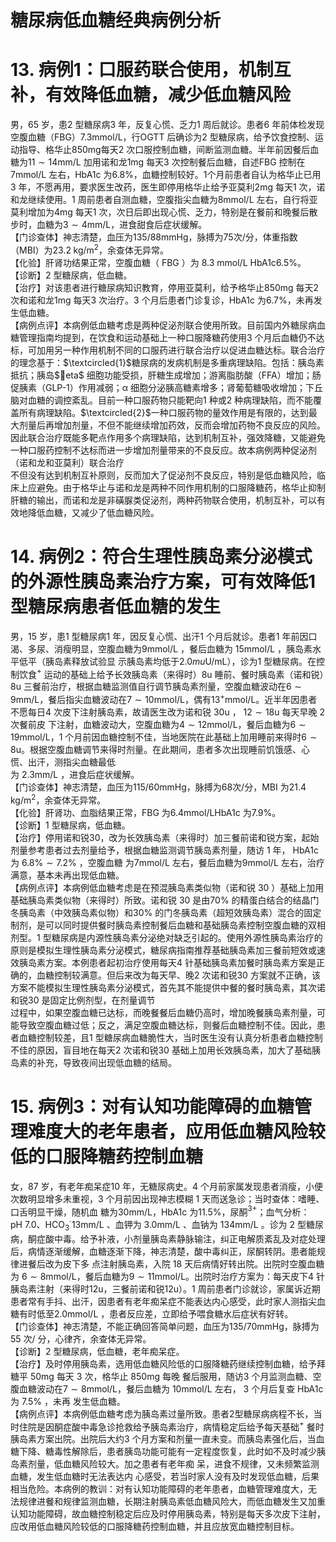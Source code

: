 # 糖尿病低血糖经典病例分析  
# 13. 病例1：口服药联合使用，机制互补，有效降低血糖，减少低血糖风险  
男，65 岁，患2 型糖尿病3 年，反复心慌、乏力1 周后就诊。患者6 年前体检发现空腹血糖（FBG）7.3mmol/L，行OGTT 后确诊为2 型糖尿病，给予饮食控制、运动指导、格华止$850\mathrm{mg}$每天2 次口服控制血糖，间断监测血糖。半年前因餐后血糖为$11\sim14\mathrm{{mm}/\mathrm{{L}}}$ 加用诺和龙$1\mathrm{mg}$ 每天3 次控制餐后血糖，自述FBG 控制在7mmol/L 左右，HbA1c 为$6.8\%$，血糖控制较好。1个月前患者自认为格华止已用3 年，不愿再用，要求医生改药，医生即停用格华止给予亚莫利$2\mathrm{mg}$ 每天1 次，诺和龙继续使用。1 周前患者自测血糖，空腹指尖血糖为8mmol/L 左右，自行将亚莫利增加为4mg 每天1 次，次日后即出现心慌、乏力，特别是在餐前和晚餐后散步时，血糖为$3\sim4\mathrm{mm}/\mathrm{L}$，进食甜食后症状缓解。  
【门诊查体】神志清楚，血压为$135/88\mathrm{mmHg}$，脉搏为75次/分，体重指数（MBI）为$23.2\;\mathrm{kg}/\mathrm{m}^{2}$，余查体无异常。  
【化验】肝肾功结果正常，空腹血糖（ FBG ）为 8.3 mmol/L HbA1c$6.5\%$。  
【诊断】2 型糖尿病，低血糖。  
【治疗】对该患者进行糖尿病知识教育，停用亚莫利，给予格华止$850\mathrm{mg}$ 每天2 次和诺和龙$1\mathrm{mg}$ 每天3 次治疗。3 个月后患者门诊复诊，HbA1c 为$6.7\%$，未再发生低血糖。  
【病例点评】本病例低血糖考虑是两种促泌剂联合使用所致。目前国内外糖尿病血糖管理指南均提到，在饮食和运动基础上一种口服降糖药使用3 个月后血糖仍不达标，可加用另一种作用机制不同的口服药进行联合治疗以促进血糖达标。联合治疗的理念基于：$\textcircled{1}$糖尿病的发病机制是多重病理缺陷。包括：胰岛素抵抗；胰岛$eta$ 细胞功能受损，肝糖生成增加；游离脂肪酸（FFA）增加；肠促胰素（GLP-1）作用减弱；$\upalpha$ 细胞分泌胰高糖素增多；肾葡萄糖吸收增加；下丘脑对血糖的调控紊乱。目前一种口服药物只能靶向1 种或2 种病理缺陷，而不能覆盖所有病理缺陷。$\textcircled{2}$一种口服药物的量效作用是有限的，达到最大剂量后再增加剂量，不但不能继续增加药效，反而会增加药物不良反应的风险。因此联合治疗既能多靶点作用多个病理缺陷，达到机制互补，强效降糖，又能避免一种口服药控制不达标而进一步增加剂量带来的不良反应。故本病例两种促泌剂（诺和龙和亚莫利）联合治疗  
不但没有达到机制互补原则，反而加大了促泌剂不良反应，特别是低血糖风险，临床上应避免。由于格华止与诺和龙是两种不同作用机制的口服降糖药，格华止抑制肝糖的输出，而诺和龙是非磺脲类促泌剂，两种药物联合使用，机制互补，可以有效地降低血糖，又减少了低血糖风险。  
# 14. 病例2：符合生理性胰岛素分泌模式的外源性胰岛素治疗方案，可有效降低1 型糖尿病患者低血糖的发生  
男，15 岁，患1 型糖尿病1 年，因反复心慌、出汗1 个月后就诊。患者1 年前因口渴、多尿、消瘦明显，空腹血糖为9mmol/L ，餐后血糖为 $15\mathrm{mmol/L}$ ，胰岛素水平低平（胰岛素释放试验显 示胰岛素均低于$2.0mu\mathrm{U}/\mathrm{mL}$），诊为1 型糖尿病。在控制饮食$^+$ 运动的基础上给予长效胰岛素（来得时）8u 睡前、餐时胰岛素（诺和锐）8u 三餐前治疗，根据血糖监测值自行调节胰岛素剂量，空腹血糖波动在$6\sim9\mathrm{mm}/\mathrm{L}$，餐后指尖血糖波动在$7\sim10\mathrm{mmol/L}$，偶有$13^{+}\mathrm{mmol/L}$。近半年因患者不愿每日4 次皮下注射胰岛素，故请医生改为诺和锐 $30\mathrm{u}$ ， $12\sim18\mathrm{u}$  每天早晚 2  次餐前皮 下注射，血糖波动大，空腹血糖为$4\sim12\mathrm{mmol/L}$，餐后血糖为$6\sim19\mathrm{mmol/L}$，1 个月前因血糖控制不佳，当地医院在此基础上加用睡前来得时$6\sim8\mathrm{u}$。根据空腹血糖调节来得时剂量。在此期间，患者多次出现睡前饥饿感、心慌、出汗，测指尖血糖最低  
为 $2.3\mathrm{mm}/\mathrm{L}$ ，进食后症状缓解。  
【门诊查体】神志清楚，血压为$115/60\mathrm{mmHg}$，脉搏为68次/分，MBI 为$21.4\;\mathrm{kg}/\mathrm{m}^{2}$，余查体无异常。  
【化验】肝肾功、血脂结果正常，FBG 为6.4mmol/LHbA1c 为$7.9\%$。  
【诊断】1 型糖尿病，低血糖。  
【治疗】停用诺和锐30，改为长效胰岛素（来得时）加三餐前诺和锐方案，起始剂量参考患者过去剂量给予，根据血糖监测调节胰岛素剂量，随访 1  年， HbA1c  为 $6.8\%\sim7.2\%$ ，空腹血糖 为7mmol/L 左右，餐后血糖为9mmol/L 左右，治疗满意，基本未再出现低血糖。  
【病例点评】本病例低血糖考虑是在预混胰岛素类似物（诺和锐 30 ）基础上加用基础胰岛素类似物（来得时）所致。诺和锐 30 是由$70\%$ 的精蛋白结合的结晶门冬胰岛素（中效胰岛素似物）和$30\%$ 的门冬胰岛素（超短效胰岛素）混合的固定制剂，是可以同时提供餐时胰岛素控制餐后血糖和基础胰岛素控制空腹血糖的双相剂型。1 型糖尿病是内源性胰岛素分泌绝对缺乏引起的。使用外源性胰岛素治疗的原则是模拟生理性胰岛素分泌模式，糖尿病指南推荐基础胰岛素加三餐前短效或速效胰岛素方案。本例患者起初治疗使用每天4 针基础胰岛素加餐时胰岛素方案是正确的，血糖控制较满意。但后来改为每天早、晚2 次诺和锐30 方案就不正确，该方案不能模拟生理性胰岛素分泌模式，首先其不能提供中餐的餐时胰岛素，其次诺和锐30 是固定比例剂型，在剂量调节  
过程中，如果空腹血糖已达标，而晚餐餐后血糖仍高时，增加晚餐胰岛素剂量，可能导致空腹血糖过低；反之，满足空腹血糖达标，则餐后血糖控制不佳。因此，患者血糖控制较差，且1 型糖尿病血糖脆性大，当时医生没有认真分析患者血糖控制不佳的原因，盲目地在每天2 次诺和锐30 基础上加用长效胰岛素，加大了基础胰岛素的补充，导致夜间出现低血糖的结局。  
# 15. 病例3：对有认知功能障碍的血糖管理难度大的老年患者，应用低血糖风险较低的口服降糖药控制血糖  
女，87 岁，有老年痴呆症10 年，无糖尿病史。4 个月前家属发现患者消瘦，小便次数明显增多未重视，3 个月前因出现神志模糊 1  天而送急诊；当时查体：嗜睡、口舌明显干燥，随机血 糖为$30\mathrm{mm}/\mathrm{L}$，HbA1c 为$11.5\%$，尿酮$^{3+}$；血气分析：$\mathrm{pH}\ 7.0$、$\mathrm{HCO}_{3}^{\cdot}13\mathrm{mm}/\mathrm{L}$ 、血钾为 $3.0\mathrm{mm}/\mathrm{L}$ 、血钠为 $134\mathrm{mm}/\mathrm{L}$ 。诊为 2 型糖尿病，酮症酸中毒。给予补液，小剂量胰岛素静脉输注，纠正电解质紊乱及对症处理后，病情逐渐缓解，血糖逐渐下降，神志清楚，酸中毒纠正，尿酮转阴。患者能规律进餐后改为皮下多 点注射胰岛素，入院 18  天后病情好转出院。出院时空腹血糖为 $6\sim8{\mathrm{mmol/L}}$，餐后血糖为$9\sim11\mathrm{{mmol}/\mathrm{{L}}}$。出院时治疗方案为：每天皮下4 针胰岛素注射（来得时$12\mathrm{u}$，三餐前诺和锐12u）。1 周前患者门诊就诊，家属诉近期患者常有手抖、出汗，因患者有老年痴呆症不能表达内心感受，此时家人测指尖血糖有时低至2.0mmol/L ，患者反应差，立即给予喂食糖水后症状有好转。  
【门诊查体】神志清楚，不能正确回答简单问题，血压为$135/70\mathrm{mmHg}$，脉搏为55 次/ 分，心律齐，余查体无异常。  
【诊断】2 型糖尿病，低血糖，老年痴呆症。  
【治疗】及时停用胰岛素，选用低血糖风险低的口服降糖药继续控制血糖，给予拜糖平 $50\mathrm{mg}$  每天 3  次，格华止 $850\mathrm{mg}$  每晚 餐后服用，随访3 个月监测血糖、空腹血糖波动在$7\sim8\mathrm{mmol/L}$，餐后血糖为 10mmol/L  左右， 3  个月后复查 HbA1c  为 $7.5\%$ ，未再 发生低血糖。  
【病例点评】本病例低血糖考虑为胰岛素过量所致。患者2型糖尿病病程不长，当时住院是因酮症酸中毒急诊抢救给予胰岛素治疗，病情稳定后给予每天基础$^+$ 餐时胰岛素方案出院。出院后大约3 个月方案和剂量一直未变。而胰岛素强化后，当血糖下降、糖毒性解除后，患者胰岛功能可能有一定程度恢复，此时如不及时减少胰岛素剂量，低血糖风险较大。加之患者有老年痴 呆，进食不规律，又未频繁监测血糖，发生低血糖时无法表达内 心感受，若当时家人没有及时发现低血糖，后果相当危险。本病例的教训：对有认知功能障碍的老年患者，血糖管理难度大，无 法规律进餐和规律监测血糖，长期注射胰岛素低血糖风险大，而低血糖发生又加重认知功能障碍，故血糖控制稳定后应及时停用胰岛素，特别是每天多次皮下注射，应改用低血糖风险较低的口服降糖药控制血糖，并且应放宽血糖控制目标。  